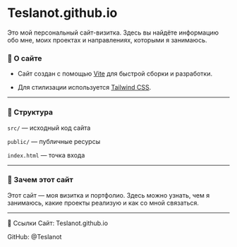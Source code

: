 # Teslanot.github.io
Это мой персональный сайт-визитка. Здесь вы найдёте информацию обо мне, моих проектах и направлениях, которыми я занимаюсь.

### 🚀 О сайте
- Сайт создан с помощью [Vite](https://vite.dev) для быстрой сборки и разработки.

- Для стилизации используется [Tailwind CSS](https://tailwindcss.com).

---

### 📂 Структура
`src/` — исходный код сайта

`public/` — публичные ресурсы

`index.html` — точка входа

---

### 📌 Зачем этот сайт
Этот сайт — моя визитка и портфолио. Здесь можно узнать, чем я занимаюсь, какие проекты реализую и как со мной связаться.

---

🔗 Ссылки
Сайт: Teslanot.github.io

GitHub: @Teslanot
